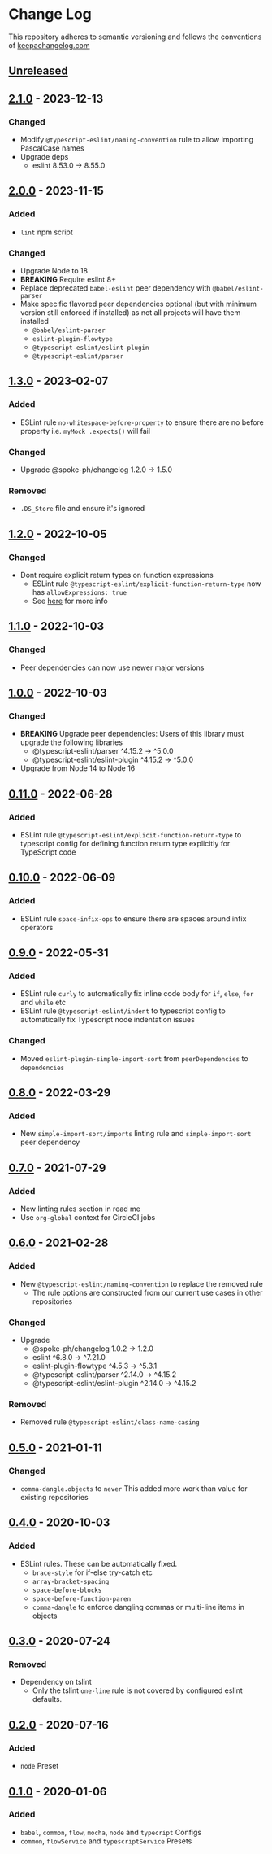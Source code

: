 # Change Log

This repository adheres to semantic versioning and follows the conventions of [keepachangelog.com](http://keepachangelog.com)

## [Unreleased]

## [2.1.0] - 2023-12-13
### Changed
- Modify `@typescript-eslint/naming-convention` rule to allow importing PascalCase names
- Upgrade deps
  - eslint                            8.53.0  →   8.55.0

## [2.0.0] - 2023-11-15
### Added
- `lint` npm script

### Changed
- Upgrade Node to 18
- **BREAKING** Require eslint 8+
- Replace deprecated `babel-eslint` peer dependency with `@babel/eslint-parser`
- Make specific flavored peer dependencies optional (but with minimum version still enforced if installed) as not all projects will have them installed
  - `@babel/eslint-parser`
  - `eslint-plugin-flowtype`
  - `@typescript-eslint/eslint-plugin`
  - `@typescript-eslint/parser`

## [1.3.0] - 2023-02-07
### Added
- ESLint rule `no-whitespace-before-property` to ensure there are no before property i.e. `myMock .expects()` will fail

### Changed
- Upgrade @spoke-ph/changelog 1.2.0  →  1.5.0

### Removed
- `.DS_Store` file and ensure it's ignored

## [1.2.0] - 2022-10-05
### Changed
- Dont require explicit return types on function expressions
  - ESLint rule `@typescript-eslint/explicit-function-return-type` now has `allowExpressions: true`
  - See [here](https://typescript-eslint.io/rules/explicit-function-return-type/#options) for more info

## [1.1.0] - 2022-10-03
### Changed
- Peer dependencies can now use newer major versions

## [1.0.0] - 2022-10-03
### Changed
- **BREAKING** Upgrade peer dependencies: Users of this library must upgrade the following libraries
  - @typescript-eslint/parser         ^4.15.2 → ^5.0.0
  - @typescript-eslint/eslint-plugin  ^4.15.2 → ^5.0.0
- Upgrade from Node 14 to Node 16

## [0.11.0] - 2022-06-28
### Added
- ESLint rule `@typescript-eslint/explicit-function-return-type` to typescript config for defining function return type explicitly for TypeScript code

## [0.10.0] - 2022-06-09
### Added
- ESLint rule `space-infix-ops` to ensure there are spaces around infix operators

## [0.9.0] - 2022-05-31
### Added
- ESLint rule `curly` to automatically fix inline code body for `if`, `else`, `for` and `while` etc
- ESLint rule `@typescript-eslint/indent` to typescript config to automatically fix Typescript node indentation issues

### Changed
- Moved `eslint-plugin-simple-import-sort` from `peerDependencies` to `dependencies`

## [0.8.0] - 2022-03-29
### Added
- New `simple-import-sort/imports` linting rule and `simple-import-sort` peer dependency

## [0.7.0] - 2021-07-29
### Added
- New linting rules section in read me
- Use `org-global` context for CircleCI jobs

## [0.6.0] - 2021-02-28
### Added
- New `@typescript-eslint/naming-convention` to replace the removed rule
  - The rule options are constructed from our current use cases in other repositories

### Changed
- Upgrade
  - @spoke-ph/changelog                 1.0.2  →    1.2.0
  - eslint                             ^6.8.0  →  ^7.21.0
  - eslint-plugin-flowtype             ^4.5.3  →   ^5.3.1
  - @typescript-eslint/parser         ^2.14.0  →  ^4.15.2
  - @typescript-eslint/eslint-plugin  ^2.14.0  →  ^4.15.2

### Removed
- Removed rule `@typescript-eslint/class-name-casing`

## [0.5.0] - 2021-01-11
### Changed
- `comma-dangle.objects` to `never` This added more work than value for existing repositories

## [0.4.0] - 2020-10-03
### Added
- ESLint rules. These can be automatically fixed.
  - `brace-style` for if-else try-catch etc
  - `array-bracket-spacing`
  - `space-before-blocks`
  - `space-before-function-paren`
  - `comma-dangle` to enforce dangling commas or multi-line items in objects

## [0.3.0] - 2020-07-24
### Removed
- Dependency on tslint
  - Only the tslint `one-line` rule is not covered by configured eslint defaults.

## [0.2.0] - 2020-07-16
### Added
- `node` Preset

## [0.1.0] - 2020-01-06
### Added
- `babel`, `common`, `flow`, `mocha`, `node` and `typecript` Configs
- `common`, `flowService` and `typescriptService` Presets

[Unreleased]: https://github.com/spoke-ph/eslint-config-spoke/compare/v2.1.0...HEAD
[2.1.0]: https://github.com/spoke-ph/eslint-config-spoke/compare/v2.0.0...v2.1.0
[2.0.0]: https://github.com/spoke-ph/eslint-config-spoke/compare/v1.3.0...v2.0.0
[1.3.0]: https://github.com/spoke-ph/eslint-config-spoke/compare/v1.2.0...v1.3.0
[1.2.0]: https://github.com/spoke-ph/eslint-config-spoke/compare/v1.1.0...v1.2.0
[1.1.0]: https://github.com/spoke-ph/eslint-config-spoke/compare/v1.0.0...v1.1.0
[1.0.0]: https://github.com/spoke-ph/eslint-config-spoke/compare/v0.11.0...v1.0.0
[0.11.0]: https://github.com/spoke-ph/eslint-config-spoke/compare/v0.10.0...v0.11.0
[0.10.0]: https://github.com/spoke-ph/eslint-config-spoke/compare/v0.9.0...v0.10.0
[0.9.0]: https://github.com/spoke-ph/eslint-config-spoke/compare/v0.8.0...v0.9.0
[0.8.0]: https://github.com/spoke-ph/eslint-config-spoke/compare/v0.7.0...v0.8.0
[0.7.0]: https://github.com/spoke-ph/eslint-config-spoke/compare/v0.6.0...v0.7.0
[0.6.0]: https://github.com/spoke-ph/eslint-config-spoke/compare/v0.5.0...v0.6.0
[0.5.0]: https://github.com/spoke-ph/eslint-config-spoke/compare/v0.4.0...v0.5.0
[0.4.0]: https://github.com/spoke-ph/eslint-config-spoke/compare/v0.3.0...v0.4.0
[0.3.0]: https://github.com/spoke-ph/eslint-config-spoke/compare/v0.2.0...v0.3.0
[0.2.0]: https://github.com/spoke-ph/eslint-config-spoke/compare/v0.1.0...v0.2.0
[0.1.0]: https://github.com/spoke-ph/eslint-config-spoke/releases/tag/v0.1.0
